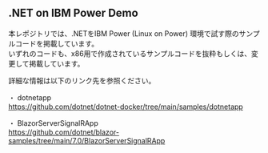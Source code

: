 ## .NET on IBM Power Demo

本レポジトリでは、.NETをIBM Power (Linux on Power) 環境で試す際のサンプルコードを掲載しています。<br>
いずれのコードも、x86用で作成されているサンプルコードを抜粋もしくは、変更して掲載しています。

詳細な情報は以下のリンク先を参照ください。

・ dotnetapp<br>
https://github.com/dotnet/dotnet-docker/tree/main/samples/dotnetapp

・ BlazorServerSignalRApp<br>
https://github.com/dotnet/blazor-samples/tree/main/7.0/BlazorServerSignalRApp
